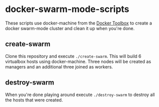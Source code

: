 # docker-swarm-mode-scripts

These scripts use docker-machine from the [Docker Toolbox](1) to create a
docker swarm-mode cluster and clean it up when you're done.

## create-swarm

Clone this repository and execute `./create-swarm`. This will build 6
virtualbox hosts using docker-machine. Three nodes will be created as
managers and an additional three joined as workers.

## destroy-swarm

When you're done playing around execute `./destroy-swarm` to destroy all the
hosts that were created.

[1]: https://www.docker.com/products/docker-toolbox
